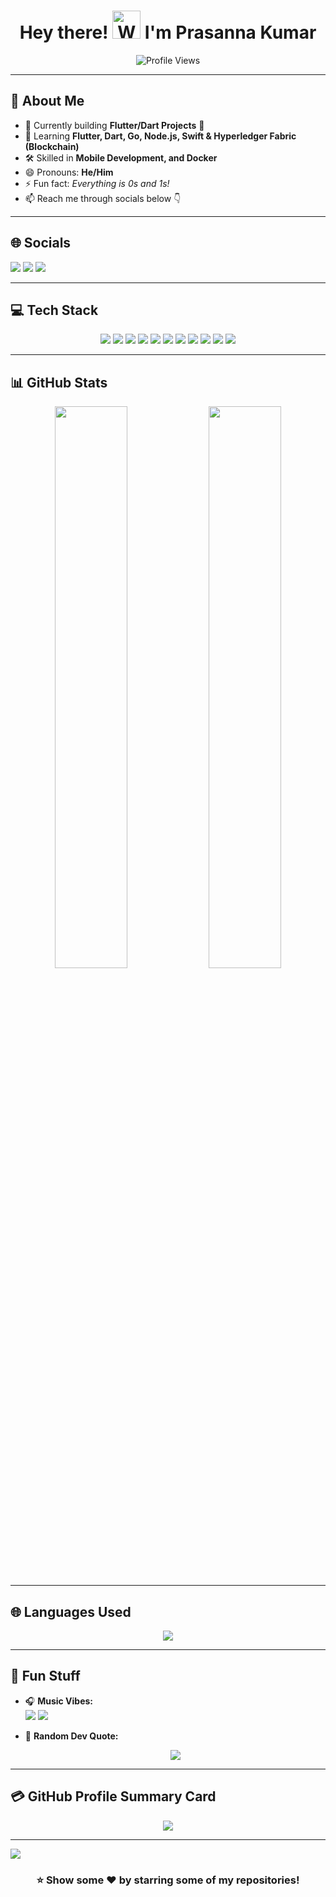 <h1 align="center"> Hey there! <img src="https://raw.githubusercontent.com/nixin72/nixin72/master/wave.gif" alt="Waving hand" height="45" width="45" /> I'm Prasanna Kumar</h1>

<p align="center">
  <img src="https://komarev.com/ghpvc/?username=CodeWithPrasanna&label=Profile%20Views&color=0e75b6&style=flat" alt="Profile Views" />
</p>

---

## 💫 About Me
- 🔭 Currently building **Flutter/Dart Projects** 🚀  
- 🌱 Learning **Flutter, Dart, Go, Node.js, Swift & Hyperledger Fabric (Blockchain)**  
- 🛠️ Skilled in **Mobile Development, and Docker**  
- 😄 Pronouns: **He/Him**  
- ⚡ Fun fact: *Everything is 0s and 1s!*  
- 📫 Reach me through socials below 👇  

---

## 🌐 Socials
<p align="left">
  <a href="https://www.instagram.com/prasanna.kumar__/"><img src="https://img.shields.io/badge/Instagram-E4405F?logo=instagram&logoColor=white&style=for-the-badge"></a>
  <a href="https://www.linkedin.com/in/prasanna-kumar-%F0%9F%8E%AF-26615b7b"><img src="https://img.shields.io/badge/LinkedIn-0077B5?logo=linkedin&logoColor=white&style=for-the-badge"></a>
  <a href="https://twitter.com/alwaysPrashh"><img src="https://img.shields.io/twitter/follow/alwaysPrashh?logo=twitter&style=for-the-badge"></a>
</p>

---

## 💻 Tech Stack
<p align="center">
  <img src="https://img.shields.io/badge/Go-%2300ADD8.svg?style=for-the-badge&logo=go&logoColor=white" />
  <img src="https://img.shields.io/badge/Node.js-339933?style=for-the-badge&logo=node.js&logoColor=white" />
  <img src="https://img.shields.io/badge/Docker-2496ED?style=for-the-badge&logo=docker&logoColor=white" />
  <img src="https://img.shields.io/badge/Swift-FA7343?style=for-the-badge&logo=swift&logoColor=white" />
  <img src="https://img.shields.io/badge/Hyperledger-Fabric-%2303585B.svg?style=for-the-badge&logo=hyperledger&logoColor=white" />
  <img src="https://img.shields.io/badge/Dart-%230175C2.svg?style=for-the-badge&logo=dart&logoColor=white" />
  <img src="https://img.shields.io/badge/Flutter-%2302569B.svg?style=for-the-badge&logo=flutter&logoColor=white" />
  <img src="https://img.shields.io/badge/Firebase-%23039BE5.svg?style=for-the-badge&logo=firebase" />
  <img src="https://img.shields.io/badge/Google%20Cloud-%234285F4.svg?style=for-the-badge&logo=google-cloud&logoColor=white" />
  <img src="https://img.shields.io/badge/Postman-FF6C37?style=for-the-badge&logo=postman&logoColor=white" />
  <img src="https://img.shields.io/badge/Swagger-%23Clojure?style=for-the-badge&logo=swagger&logoColor=white" />
</p>

---

## 📊 GitHub Stats
<p align="center">
  <img width="48%" src="https://github-readme-stats.vercel.app/api?username=CodeWithPrasanna&show_icons=true&theme=vue" />
  <img width="48%" src="https://github-readme-streak-stats.herokuapp.com/?user=CodeWithPrasanna&theme=vue" />
</p>

---

## 🌐 Languages Used
<p align="center">
  <img src="https://github-readme-stats.vercel.app/api/top-langs/?username=CodeWithPrasanna&layout=pie&theme=vue" />
</p>

---

## 🧩 Fun Stuff
- 🎧 **Music Vibes:**  
  <img src="https://img.shields.io/badge/Spotify-1ED760?&style=for-the-badge&logo=spotify&logoColor=white"/> 
  <img src="https://img.shields.io/badge/YouTube_Music-FF0000?style=for-the-badge&logo=youtube-music&logoColor=white"/>

- 📝 **Random Dev Quote:**  
  <p align="center"><img src="https://quotes-github-readme.vercel.app/api?type=horizontal&theme=vue" /></p>

---

## 💳 GitHub Profile Summary Card
<p align="center">
  <img src="https://github-profile-summary-cards.vercel.app/api/cards/profile-details?username=CodeWithPrasanna&theme=vue"/>
</p>

---

[![](https://visitcount.itsvg.in/api?id=CodeWithPrasanna&icon=0&color=1)](https://visitcount.itsvg.in)

<div align="center">
  
### ⭐ Show some ❤️ by starring some of my repositories!

</div>
